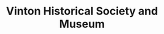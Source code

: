 ---
layout: repo
title: "Vinton Historical Society and Museum"
id: 16325
permalink: repos/16325/
---
